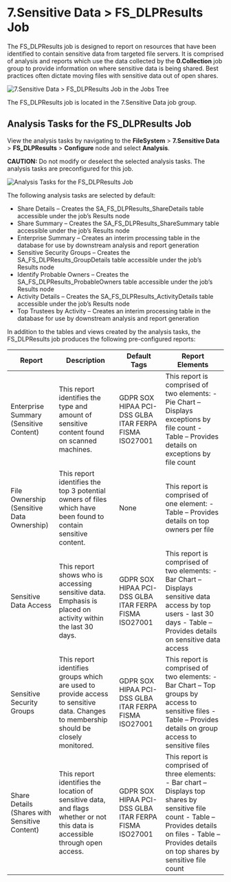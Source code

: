 # 7.Sensitive Data > FS_DLPResults Job

The FS_DLPResults job is designed to report on resources that have been identified to contain
sensitive data from targeted file servers. It is comprised of analysis and reports which use the
data collected by the **0.Collection** job group to provide information on where sensitive data is
being shared. Best practices often dictate moving files with sensitive data out of open shares.

![7.Sensitive Data > FS_DLPResults Job in the Jobs Tree](/img/versioned_docs/accessanalyzer_11.6/accessanalyzer/solutions/databases/db2/sensitivedata/sensitivedatajobstree.webp)

The FS_DLPResults job is located in the 7.Sensitive Data job group.

## Analysis Tasks for the FS_DLPResults Job

View the analysis tasks by navigating to the **FileSystem** > **7.Sensitive Data** >
**FS_DLPResults** > **Configure** node and select **Analysis**.

**CAUTION:** Do not modify or deselect the selected analysis tasks. The analysis tasks are
preconfigured for this job.

![Analysis Tasks for the FS_DLPResults Job](/img/versioned_docs/accessanalyzer_11.6/accessanalyzer/solutions/filesystem/dlpresultsanalysis.webp)

The following analysis tasks are selected by default:

- Share Details – Creates the SA_FS_DLPResults_ShareDetails table accessible under the job’s Results
  node
- Share Summary – Creates the SA_FS_DLPResults_ShareSummary table accessible under the job’s Results
  node
- Enterprise Summary – Creates an interim processing table in the database for use by downstream
  analysis and report generation
- Sensitive Security Groups – Creates the SA_FS_DLPResults_GroupDetails table accessible under the
  job’s Results node
- Identify Probable Owners – Creates the SA_FS_DLPResults_ProbableOwners table accessible under the
  job’s Results node
- Activity Details – Creates the SA_FS_DLPResults_ActivityDetails table accessible under the job’s
  Results node
- Top Trustees by Activity – Creates an interim processing table in the database for use by
  downstream analysis and report generation

In addition to the tables and views created by the analysis tasks, the FS_DLPResults job produces
the following pre-configured reports:

| Report                                        | Description                                                                                                                          | Default Tags                                          | Report Elements                                                                                                                                                                                            |
| --------------------------------------------- | ------------------------------------------------------------------------------------------------------------------------------------ | ----------------------------------------------------- | ---------------------------------------------------------------------------------------------------------------------------------------------------------------------------------------------------------- |
| Enterprise Summary (Sensitive Content)        | This report identifies the type and amount of sensitive content found on scanned machines.                                           | GDPR SOX HIPAA PCI-DSS GLBA ITAR FERPA FISMA ISO27001 | This report is comprised of two elements: - Pie Chart – Displays exceptions by file count - Table – Provides details on exceptions by file count                                                           |
| File Ownership (Sensitive Data Ownership)     | This report identifies the top 3 potential owners of files which have been found to contain sensitive content.                       | None                                                  | This report is comprised of one element: - Table – Provides details on top owners per file                                                                                                                 |
| Sensitive Data Access                         | This report shows who is accessing sensitive data. Emphasis is placed on activity within the last 30 days.                           | GDPR SOX HIPAA PCI-DSS GLBA ITAR FERPA FISMA ISO27001 | This report is comprised of two elements: - Bar Chart – Displays sensitive data access by top users - last 30 days - Table – Provides details on sensitive data access                                     |
| Sensitive Security Groups                     | This report identifies groups which are used to provide access to sensitive data. Changes to membership should be closely monitored. | GDPR SOX HIPAA PCI-DSS GLBA ITAR FERPA FISMA ISO27001 | This report is comprised of two elements: - Bar Chart – Top groups by access to sensitive files - Table – Provides details on group access to sensitive files                                              |
| Share Details (Shares with Sensitive Content) | This report identifies the location of sensitive data, and flags whether or not this data is accessible through open access.         | GDPR SOX HIPAA PCI-DSS GLBA ITAR FERPA FISMA ISO27001 | This report is comprised of three elements: - Bar chart – Displays top shares by sensitive file count - Table – Provides details on files - Table – Provides details on top shares by sensitive file count |
